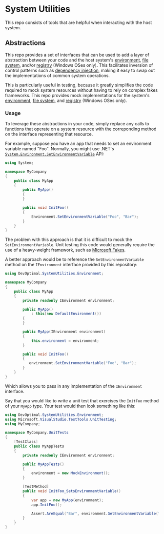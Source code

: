 # System Utilities

This repo consists of tools that are helpful when interacting with the host system.

## Abstractions

This repo provides a set of interfaces that can be used to add a layer of abstraction between your code and the host system's [environment](../src/Environment/IEnvironment.cs), [file system](../src/FileSystem/IFileSystem.cs), and/or [registry](../src/Registry/IRegistry.cs) (Windows OSes only). This facilitates inversion of control patterns such as [dependency injection](https://en.wikipedia.org/wiki/Dependency_injection), making it easy to swap out the implementations of common system operations.

This is particularly useful in testing, because it greatly simplifies the code required to mock system resources without having to rely on complex fakes frameworks. This repo provides mock implementations for the system's [environment](../src/Environment/MockEnvironment.cs), [file system](../src/FileSystem/MockFileSystem.cs), and [registry](../src/Registry/MockRegistry.cs) (Windows OSes only).

### Usage

To leverage these abstractions in your code, simply replace any calls to functions that operate on a system resource with the correponding method on the interface representing that resource.

For example, suppose you have an app that needs to set an environment variable named "Foo". Normally, you might use .NET's [`System.Environment.SetEnvironmentVariable`](https://docs.microsoft.com/en-us/dotnet/api/system.environment.setenvironmentvariable) API:
```csharp
using System;

namespace MyCompany
{
    public class MyApp
    {
        public MyApp()
        {
        }

        public void InitFoo()
        {
            Environment.SetEnvironmentVariable("Foo", "Bar");
        }
    }
}
```
The problem with this approach is that it is difficult to mock the `SetEnvironmentVariable`. Unit testing this code would generally require the use of a heavy-weight framework, such as [Microsoft Fakes](https://docs.microsoft.com/en-us/visualstudio/test/isolating-code-under-test-with-microsoft-fakes).

A better approach would be to reference the `SetEnvironmentVariable` method on the `IEnvironment` interface provided by this repository:
```csharp
using DevOptimal.SystemUtilities.Environment;

namespace MyCompany
{
    public class MyApp
    {
        private readonly IEnvironment environment;

        public MyApp()
            : this(new DefaultEnvironment())
        {
        }

        public MyApp(IEnvironment environment)
        {
            this.environment = environment;
        }

        public void InitFoo()
        {
           environment.SetEnvironmentVariable("Foo", "Bar");
        }
    }
}
```
Which allows you to pass in any implementation of the `IEnvironment` interface.

Say that you would like to write a unit test that exercises the `InitFoo` method of your `MyApp` type. Your test would then look something like this:
```csharp
using DevOptimal.SystemUtilities.Environment;
using Microsoft.VisualStudio.TestTools.UnitTesting;
using MyCompany;

namespace MyCompany.UnitTests
{
    [TestClass]
    public class MyAppTests
    {
        private readonly IEnvironment environment;

        public MyAppTests()
        {
            environment = new MockEnvironment();
        }

        [TestMethod]
        public void InitFoo_SetsEnvironmentVariable()
        {
            var app = new MyApp(environment);
            app.InitFoo();

            Assert.AreEqual("Bar", environment.GetEnvironmentVariable("Foo"));
        }
    }
}
```
